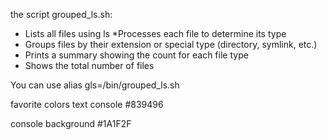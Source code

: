 the script grouped_ls.sh:

* Lists all files using ls
*Processes each file to determine its type
* Groups files by their extension or special type (directory, symlink, etc.)
* Prints a summary showing the count for each file type
* Shows the total number of files

You can use alias gls=/bin/grouped_ls.sh


favorite colors
text console
#839496

console background
#1A1F2F
